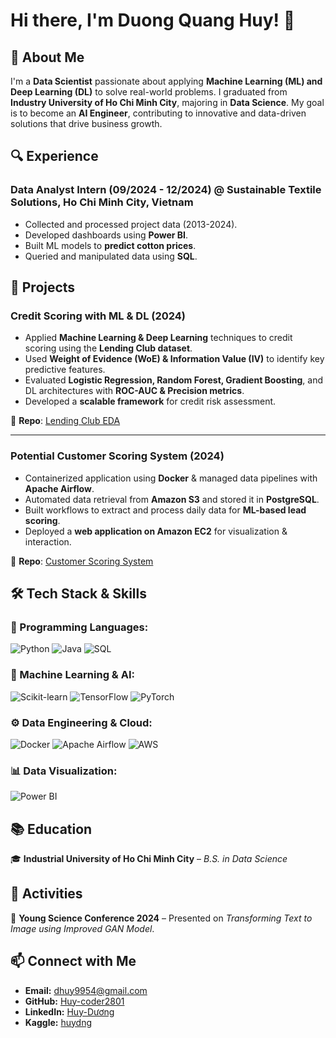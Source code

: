 # Hi there, I'm Duong Quang Huy! 👋

## 🚀 About Me
I'm a **Data Scientist** passionate about applying **Machine Learning (ML) and Deep Learning (DL)** to solve real-world problems. I graduated from **Industry University of Ho Chi Minh City**, majoring in **Data Science**. My goal is to become an **AI Engineer**, contributing to innovative and data-driven solutions that drive business growth.

## 🔍 Experience

### **Data Analyst Intern** (09/2024 - 12/2024) @ Sustainable Textile Solutions, Ho Chi Minh City, Vietnam
- Collected and processed project data (2013-2024).
- Developed dashboards using **Power BI**.
- Built ML models to **predict cotton prices**.
- Queried and manipulated data using **SQL**.

## 📌 Projects

### **Credit Scoring with ML & DL (2024)**
- Applied **Machine Learning & Deep Learning** techniques to credit scoring using the **Lending Club dataset**.
- Used **Weight of Evidence (WoE) & Information Value (IV)** to identify key predictive features.
- Evaluated **Logistic Regression, Random Forest, Gradient Boosting**, and DL architectures with **ROC-AUC & Precision metrics**.
- Developed a **scalable framework** for credit risk assessment.

📌 **Repo**: [Lending Club EDA](https://www.kaggle.com/code/skai2002/lending-club-eda/notebook)

---

### **Potential Customer Scoring System (2024)**
- Containerized application using **Docker** & managed data pipelines with **Apache Airflow**.
- Automated data retrieval from **Amazon S3** and stored it in **PostgreSQL**.
- Built workflows to extract and process daily data for **ML-based lead scoring**.
- Deployed a **web application on Amazon EC2** for visualization & interaction.

📌 **Repo**: [Customer Scoring System](https://github.com/dnd26/HE-THONG-CHAM-DIEM-KHACH-HANG-TIEM-NANG)

## 🛠 Tech Stack & Skills

### **📌 Programming Languages:**
![Python](https://img.shields.io/badge/Python-3776AB?style=flat&logo=python&logoColor=white)
![Java](https://img.shields.io/badge/Java-007396?style=flat&logo=java&logoColor=white)
![SQL](https://img.shields.io/badge/SQL-CC2927?style=flat&logo=microsoftsqlserver&logoColor=white)

### **🤖 Machine Learning & AI:**
![Scikit-learn](https://img.shields.io/badge/Scikit--Learn-F7931E?style=flat&logo=scikit-learn&logoColor=white)
![TensorFlow](https://img.shields.io/badge/TensorFlow-FF6F00?style=flat&logo=tensorflow&logoColor=white)
![PyTorch](https://img.shields.io/badge/PyTorch-EE4C2C?style=flat&logo=pytorch&logoColor=white)

### **⚙️ Data Engineering & Cloud:**
![Docker](https://img.shields.io/badge/Docker-2496ED?style=flat&logo=docker&logoColor=white)
![Apache Airflow](https://img.shields.io/badge/Apache%20Airflow-017CEE?style=flat&logo=apache-airflow&logoColor=white)
![AWS](https://img.shields.io/badge/AWS-232F3E?style=flat&logo=amazonaws&logoColor=white)

### **📊 Data Visualization:**
![Power BI](https://img.shields.io/badge/Power%20BI-F2C811?style=flat&logo=powerbi&logoColor=white)

## 📚 Education
🎓 **Industrial University of Ho Chi Minh City** – *B.S. in Data Science*

## 🌟 Activities
🔬 **Young Science Conference 2024** – Presented on *Transforming Text to Image using Improved GAN Model*.

## 📫 Connect with Me
- **Email:** [dhuy9954@gmail.com](mailto:dhuy9954@gmail.com)
- **GitHub:** [Huy-coder2801](https://github.com/Huy-coder2801)
- **LinkedIn:** [Huy-Dương](https://www.linkedin.com/in/huy-d%C6%B0%C6%A1ng-56365a19a/)
- **Kaggle:** [huydng](https://www.kaggle.com/huydng)
